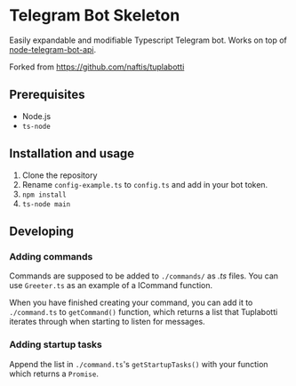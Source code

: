 # Telegram Bot Skeleton

Easily expandable and modifiable Typescript Telegram bot. Works on top of [node-telegram-bot-api](https://github.com/yagop/node-telegram-bot-api).

Forked from https://github.com/naftis/tuplabotti

## Prerequisites

* Node.js
* `ts-node`

## Installation and usage

1. Clone the repository
2. Rename `config-example.ts` to `config.ts` and add in your bot token.
3. `npm install`
4. `ts-node main`

## Developing

### Adding commands

Commands are supposed to be added to `./commands/` as *.ts* files. You can use `Greeter.ts` as an example of a ICommand function.

When you have finished creating your command, you can add it to `./command.ts` to `getCommand()` function, which returns a list that Tuplabotti iterates through when starting to listen for messages.

### Adding startup tasks

Append the list in `./command.ts`'s `getStartupTasks()` with your function which returns a `Promise`.
